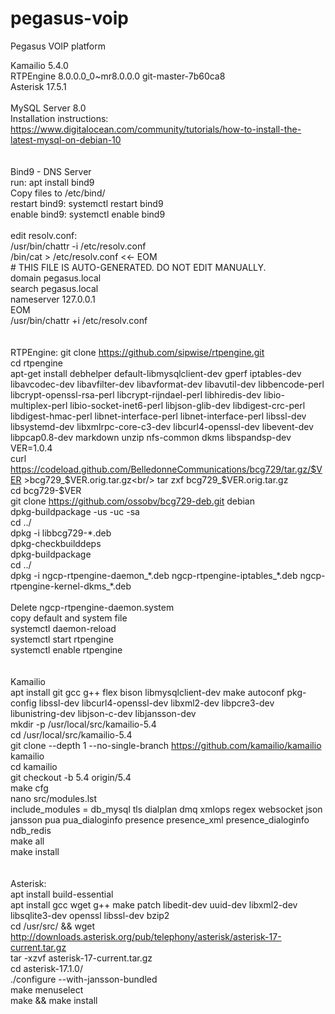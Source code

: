 # pegasus-voip
Pegasus VOIP platform

Kamailio 5.4.0<br/>
RTPEngine 8.0.0.0_0~mr8.0.0.0 git-master-7b60ca8<br/>
Asterisk 17.5.1<br/>
<br/>
MySQL Server 8.0<br/>
Installation instructions: https://www.digitalocean.com/community/tutorials/how-to-install-the-latest-mysql-on-debian-10<br/>
<br/>
<br/>
Bind9 - DNS Server<br/>
run: apt install bind9<br/>
Copy files to /etc/bind/<br/>
restart bind9: systemctl restart bind9<br/>
enable bind9: systemctl enable bind9<br/>
<br/>
edit resolv.conf:<br/>
/usr/bin/chattr -i /etc/resolv.conf<br/>
/bin/cat > /etc/resolv.conf <<- EOM<br/>
&#35; THIS FILE IS AUTO-GENERATED. DO NOT EDIT MANUALLY.<br/>
domain pegasus.local<br/>
search pegasus.local<br/>
nameserver 127.0.0.1<br/>
EOM<br/>
/usr/bin/chattr +i /etc/resolv.conf<br/>
<br/>
<br/>
RTPEngine:
git clone https://github.com/sipwise/rtpengine.git<br/>
cd rtpengine<br/>
apt-get install debhelper default-libmysqlclient-dev gperf iptables-dev libavcodec-dev libavfilter-dev libavformat-dev libavutil-dev libbencode-perl libcrypt-openssl-rsa-perl libcrypt-rijndael-perl libhiredis-dev libio-multiplex-perl libio-socket-inet6-perl libjson-glib-dev libdigest-crc-perl libdigest-hmac-perl libnet-interface-perl libnet-interface-perl libssl-dev libsystemd-dev libxmlrpc-core-c3-dev libcurl4-openssl-dev libevent-dev libpcap0.8-dev markdown unzip nfs-common dkms libspandsp-dev<br/>
VER=1.0.4<br/>
curl https://codeload.github.com/BelledonneCommunications/bcg729/tar.gz/$VER >bcg729_$VER.orig.tar.gz<br/>
tar zxf bcg729_$VER.orig.tar.gz<br/>
cd bcg729-$VER<br/>
git clone https://github.com/ossobv/bcg729-deb.git debian<br/>
dpkg-buildpackage -us -uc -sa<br/>
cd ../<br/>
dpkg -i libbcg729-\*.deb<br/>
dpkg-checkbuilddeps<br/>
dpkg-buildpackage<br/>
cd ../<br/>
dpkg -i ngcp-rtpengine-daemon_\*.deb ngcp-rtpengine-iptables_\*.deb ngcp-rtpengine-kernel-dkms_\*.deb<br/>
<br/>
Delete ngcp-rtpengine-daemon.system<br/>
copy default and system file<br/>
systemctl daemon-reload<br/>
systemctl start rtpengine<br/>
systemctl enable rtpengine<br/>
<br/>
<br/>
Kamailio<br/>
apt install git gcc g++ flex bison libmysqlclient-dev make autoconf pkg-config libssl-dev libcurl4-openssl-dev libxml2-dev libpcre3-dev libunistring-dev libjson-c-dev libjansson-dev<br/>
mkdir -p /usr/local/src/kamailio-5.4<br/>
cd /usr/local/src/kamailio-5.4<br/>
git clone --depth 1 --no-single-branch https://github.com/kamailio/kamailio kamailio<br/>
cd kamailio<br/>
git checkout -b 5.4 origin/5.4<br/>
make cfg<br/>
nano src/modules.lst<br/>
include_modules = db_mysql tls dialplan dmq xmlops regex websocket json jansson pua pua_dialoginfo presence presence_xml presence_dialoginfo ndb_redis<br/>
make all<br/>
make install<br/>
<br/>
<br/>
Asterisk:<br/>
apt install build-essential<br/>
apt install gcc wget g++ make patch libedit-dev uuid-dev  libxml2-dev libsqlite3-dev openssl libssl-dev bzip2<br/>
cd /usr/src/ && wget http://downloads.asterisk.org/pub/telephony/asterisk/asterisk-17-current.tar.gz<br/>
tar -xzvf asterisk-17-current.tar.gz<br/>
cd asterisk-17.1.0/<br/>
./configure  --with-jansson-bundled<br/>
make menuselect<br/>
make && make install<br/>
